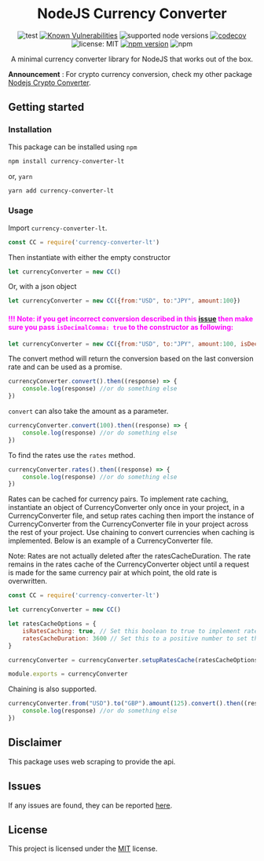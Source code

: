 <div align="center">
<h1>NodeJS Currency Converter</h1>

![test](https://github.com/paul-shuvo/nodejs-currency-converter/actions/workflows/test.yml/badge.svg) [![Known Vulnerabilities](https://snyk.io/test/github/paul-shuvo/nodejs-currency-converter/badge.svg?targetFile=package.json)](https://snyk.io/test/github/paul-shuvo/nodejs-currency-converter?targetFile=package.json)  ![supported node versions](https://img.shields.io/badge/node%20v-12.x%20%7C%2013.x%20%7C%2014.x%20%7C%2015.x%20%7C%2016.x%20%7C%2017.x%20%7C%2018.x-blue) [![codecov](https://codecov.io/gh/paul-shuvo/nodejs-currency-converter/branch/master/graph/badge.svg)](https://codecov.io/gh/paul-shuvo/nodejs-currency-converter)
 ![license: MIT](https://img.shields.io/npm/l/vue.svg) [![npm version](https://badge.fury.io/js/currency-converter-lt.svg)](https://badge.fury.io/js/currency-converter-lt) ![npm](https://img.shields.io/npm/dm/currency-converter-lt)
<p>A minimal currency converter library for NodeJS that works out of the box.</p>
</div>

<!-- [![Maintainability](https://api.codeclimate.com/v1/badges/b512e403dfc172ee3b0d/maintainability)](https://codeclimate.com/github/paul-shuvo/nodejs-currency-converter/maintainability) -->
<!-- ![test](https://github.com/paul-shuvo/nodejs-currency-converter/actions/workflows/codecov.yml/badge.svg) -->

__Announcement__ : For crypto currency conversion, check my other package [Nodejs Crypto Converter](https://github.com/paul-shuvo/nodejs-crypto-converter).

## Getting started

### Installation

This package can be installed using `npm`

```bash
npm install currency-converter-lt
```

or, `yarn`

```bash
yarn add currency-converter-lt
```

### Usage

Import `currency-converter-lt`.

```javascript
const CC = require('currency-converter-lt')
```

Then instantiate with either the empty constructor

```javascript
let currencyConverter = new CC()
```

Or, with a json object

```javascript
let currencyConverter = new CC({from:"USD", to:"JPY", amount:100})
```

#### <p style='color:magenta'>!!! Note: if you get incorrect conversion described in this [issue](https://github.com/paul-shuvo/nodejs-currency-converter/issues/20) then make sure you pass `isDecimalComma: true` to the constructor as following:</p>

```javascript
let currencyConverter = new CC({from:"USD", to:"JPY", amount:100, isDecimalComma:true})
```


The convert method will return the conversion based on the last conversion rate and can be used as a promise.

```javascript
currencyConverter.convert().then((response) => {
    console.log(response) //or do something else
})
```

`convert` can also take the amount as a parameter.

```javascript
currencyConverter.convert(100).then((response) => {
    console.log(response) //or do something else
})
```

To find the rates use the `rates` method.

```javascript
currencyConverter.rates().then((response) => {
    console.log(response) //or do something else
})
```

Rates can be cached for currency pairs. To implement rate caching, instantiate an object of CurrencyConverter only once in your project, in a CurrencyConverter file, and setup rates caching then import the instance of CurrencyConverter from the CurrencyConverter file in your project across the rest of your project. Use chaining to convert currencies when caching is implemented. Below is an example of a CurrencyConverter file.

Note: Rates are not actually deleted after the ratesCacheDuration. The rate remains in the rates cache of the CurrencyConverter object until a request is made for the same currency pair at which point, the old rate is overwritten.

```javascript
const CC = require('currency-converter-lt')

let currencyConverter = new CC()

let ratesCacheOptions = {
    isRatesCaching: true, // Set this boolean to true to implement rate caching
    ratesCacheDuration: 3600 // Set this to a positive number to set the number of seconds you want the rates to be cached. Defaults to 3600 seconds (1 hour)
}

currencyConverter = currencyConverter.setupRatesCache(ratesCacheOptions)

module.exports = currencyConverter
```

Chaining is also supported.

```javascript
currencyConverter.from("USD").to("GBP").amount(125).convert().then((response) => {
    console.log(response) //or do something else
})
```

## Disclaimer

This package uses web scraping to provide the api.

## Issues

If any issues are found, they can be reported [here](https://github.com/paul-shuvo/nodejs-currency-converter/issues).

## License

This project is licensed under the [MIT](LICENSE) license.
